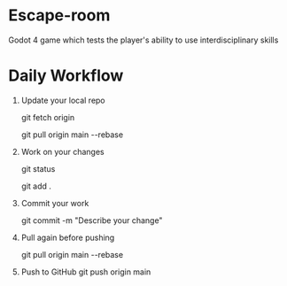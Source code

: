 # Escape-room
Godot 4 game which tests the player's ability to use interdisciplinary skills

# Daily Workflow 
 1. Update your local repo

    git fetch origin
    
    git pull origin main --rebase
    
2. Work on your changes
   
    git status
  
    git add .
  
3. Commit your work 

    git commit -m "Describe your change" 
  
4. Pull again before pushing
   
    git pull origin main --rebase

5. Push to GitHub
     git push origin main
